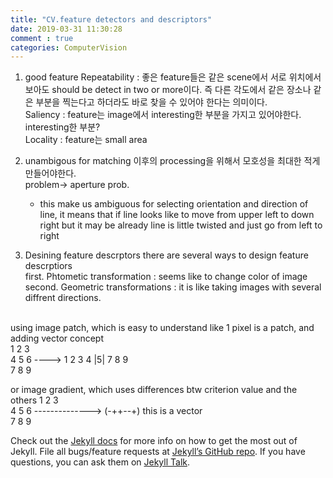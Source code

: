 ```yaml
---
title: "CV.feature detectors and descriptors"
date: 2019-03-31 11:30:28
comment : true
categories: ComputerVision
---
```


1. good feature
Repeatability : 좋은 feature들은 같은 scene에서 서로 위치에서 보아도 should be detect in two or more이다. 즉 다른 각도에서 같은 장소나 같은 부분을 찍는다고 하더라도 바로 찾을 수 있어야 한다는 의미이다.<br>
Saliency : feature는 image에서 interesting한 부분을 가지고 있어야한다. interesting한 부분?<br>
Locality : feature는 small area<br>

2. unambigous for matching
이후의 processing을 위해서 모호성을 최대한 적게 만들어야한다.<br>
problem-> aperture prob.
	- this make us ambiguous for selecting orientation and direction of line, it means that if line looks like to move from upper left to down right but it may be already line is little twisted and just go from left to right<br>

3. Desining feature descrptors
there are several ways to design feature descrptiors<br>
first. Phtometic transformation : seems like to change color of image<br>
second. Geometric transformations : it is like taking images with several diffrent directions.<br><br>

using image patch, which is easy to understand like 1 pixel is a patch, and adding vector concept<br>
1 2 3<br>
4 5 6 ----> 1 2 3 4 |5| 7 8 9<br>
7 8 9<br>

or image gradient, which uses differences btw criterion value and the others
1 2 3<br>
4 5 6 --------------> (-++--+) this is a vector<br>
7 8 9<br>

Check out the [Jekyll docs][jekyll-docs] for more info on how to get the most out of Jekyll. File all bugs/feature requests at [Jekyll’s GitHub repo][jekyll-gh]. If you have questions, you can ask them on [Jekyll Talk][jekyll-talk].

[jekyll-docs]: https://jekyllrb.com/docs/home
[jekyll-gh]:   https://github.com/jekyll/jekyll
[jekyll-talk]: https://talk.jekyllrb.com/
